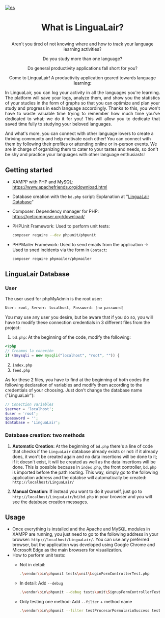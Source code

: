 [![es](https://img.shields.io/badge/lang-es-yellow.svg)](https://github.com/Sonia-E/LinguaLair/blob/main/README.es.md)

# <p style='text-align: center;'>What is LinguaLair?</p>

<p style='text-align: center;'>Aren't you tired of not knowing where and how to track your language learning activities?</p>
<p style='text-align: center;'>Do you study more than one language?</p>

<p style='text-align: center;'>Do general productivity applications fall short for you?</p>

<p style='text-align: center;'>Come to LinguaLair! A productivity application geared towards language learning:</p>

<p style='text-align: justify;'>In LinguaLair, you can log your activity in all the languages you're learning. The platform will save your logs, analyze them, and show you the statistics of your studies in the form of graphs so that you can optimize and plan your study and progress in each language accordingly. Thanks to this, you won't have to waste valuable time trying to remember how much time you've dedicated to what; we do it for you! This will allow you to dedicate that saved time fully to studying your beloved languages.

And what's more, you can connect with other language lovers to create a thriving community and help motivate each other! You can connect with them by following their profiles or attending online or in-person events. We are in charge of organizing them to cater to your tastes and needs, so don't be shy and practice your languages with other language enthusiasts!</p>

## Getting started

- XAMPP with PHP and MySQL: https://www.apachefriends.org/download.html
- Database creation with the <code>bd.php</code> script: Explanation at "[LinguaLair Database](#base-de-datos)"
- Composer: Dependency manager for PHP: https://getcomposer.org/download/
- PHPUnit Framework: Used to perform unit tests:

    ```bash
    composer require --dev phpunit/phpunit
    ```

- PHPMailer Framework: Used to send emails from the application -> Used to sned incidents via the form in <code>Contact</code>:

    ```bash
    composer require phpmailer/phpmailer
    ```

## LinguaLair Database

### User

The user used for phpMyAdmin is the root user:

```bash
User: root, Server: localhost, Password: [no password]
```
You may use any user you desire, but be aware that if you do so, you will have to modify these connection credentials in 3 different files from the project:

1. <code>bd.php</code>: At the beginning of the code, modify the following:
```php
<?php
// Creamos la conexión
if ($mysqli = new mysqli("localhost", "root", "")) {
```
2. <code>index.php</code>
3. <code>feed.php</code>

As for these 2 files, you have to find at the beginning of both codes the following declaration of variables and modify them according to the credentials of your choosing. Just don't change the database name ("LinguaLair"):

```php
// Conection variables
$server = 'localhost';
$user = 'root';
$password = '';
$database = 'LinguaLair';
```

### Database creation: two methods

1. <strong>Automatic Creation:</strong> At the  beginning of <code>bd.php</code> there's a line of code that checks if the <code>LinguaLair</code> database already exists or not: if it already does, it won't be created again and no data insertions will be done to it; if it doesn't exist, it will be created as well as the data insertions will be done. This is possible because in <code>index.php</code>, the front controller, <code>bd.php</code> is imported before the path routing. This way, simply go to the following application address and the databse will automatically be created: <code>http://localhost/LinguaLair/</code>

2. <strong>Manual Creation:</strong> If instead you want to do it yourself, just go to <code>http://localhost/LinguaLair/bd/bd.php</code> in your browser and you will see the database creation messages.

## Usage

- Once everything is installed and the Apache and MySQL modules in XAMPP are running, you just need to go to the following address in your browser: <code>http://localhost/LinguaLair/</code>. You can use any preferred browser, but the application was developed using Google Chrome and Microsoft Edge as the main browsers for visualization.
- How to perform unit tests:
    - Not in detail:

        ```bash
        .\vendor\bin\phpunit tests\unit\LoginFormControllerTest.php
        ```
    - In detail: Add <code>--debug</code>

        ```bash
        .\vendor\bin\phpunit --debug tests\unit\SignupFormControllerTest.php
        ```
    - Only testing one method: Add <code>--filter</code> + method name

        ```bash
        .\vendor\bin\phpunit --filter testProcesarFormularioSuccess tests\unit\SignupFormControllerTest.php
        ```
